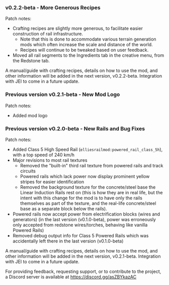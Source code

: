 ### v0.2.2-beta - More Generous Recipes

Patch notes:

- Crafting recipes are slightly more generous, to facilitate easier construction of rail infrastructure.
    - Note that this is done to accommodate various terrain generation mods which often increase the scale and distance of the world.
    - Recipes will continue to be tweaked based on user feedback.
- Moved all rail segments to the Ingredients tab in the creative menu, from the Redstone tab.

A manual/guide with crafting recipes, details on how to use the mod, and other information will be added in the next version, v0.2.2-beta. Integration with JEI to come in a future update.

### Previous version v0.2.1-beta - New Mod Logo

Patch notes:

- Added mod logo

### Previous version v0.2.0-beta - New Rails and Bug Fixes

Patch notes:

- Added Class 5 High Speed Rail (`elliesrailmod:powered_rail_class_5h`), with a top speed of 240 km/h
- Major revisions to most rail textures
    - Removed the "built-in" third rail texture from powered rails and track circuits
    - Powered rails which lack power now display prominent yellow stripes for easier identification
    - Removed the background texture for the concrete/steel base the Linear Induction Rails rest on (this is how they are in real life, but the intent with this change for the mod is to have only the rails themselves as part of the texture, and the real-life concrete/steel base as a separate block below the rails).
- Powered rails now accept power from electrification blocks (wires and generators) (in the last version (v0.1.0-beta), power was erroneously only accepted from redstone wires/torches, behaving like vanilla Powered Rails)
- Removed debug output info for Class 5 Powered Rails which was accidentally left there in the last version (v0.1.0-beta)

A manual/guide with crafting recipes, details on how to use the mod, and other information will be added in the next version, v0.2.1-beta. Integration with JEI to come in a future update.

For providing feedback, requesting support, or to contribute to the project, a Discord server is available at https://discord.gg/asZBYkazAC